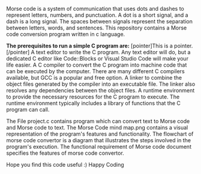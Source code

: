 Morse code is a system of communication that uses dots and dashes to represent letters, numbers, and punctuation.
A dot is a short signal, and a dash is a long signal.
The spaces between signals represent the separation between letters, words, and sentences.
This repository contains a Morse code conversion program written in c language.

**The prerequisites to run a simple C program are:**
[pointer]This is a pointer.[/pointer]
A text editor to write the C program. Any text editor will do, but a dedicated C editor like Code::Blocks or Visual Studio Code will make your life easier.
A C compiler to convert the C program into machine code that can be executed by the computer. There are many different C compilers available, but GCC is a popular and free option.
A linker to combine the object files generated by the compiler into an executable file. The linker also resolves any dependencies between the object files.
A runtime environment to provide the necessary resources for the C program to execute. The runtime environment typically includes a library of functions that the C program can call.

The File project.c contains program which can convert text to Morse code and Morse code to text.
The Morse Code mind map.png contains a visual representation of the program's features and functionality.
The flowchart of morse code convertor is a diagram that illustrates the steps involved in the program's execution.
The functional requirement of Morse code document specifies the features of morse code convertor. 


Hope you find this code useful :) Happy Coding
